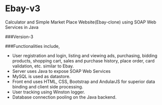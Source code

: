 # Ebay-v3
Calculator and Simple Market Place Website(Ebay-clone) using SOAP Web Services in Java

###Version-3

###Functionalities include,
*	User registration and login, listing and viewing ads, purchasing, bidding products, shopping cart, sales and purchase history, place order, card validation, etc. similar to Ebay.
*	Server uses Java to expose SOAP Web Services
*	MySQL is used as datastore.
*	Front end uses HTML, CSS, Bootstrap and AndularJS for superior data binding and client side processing.
*	User tracking using Winston logger.
*	Database connection pooling on the Java backend.
